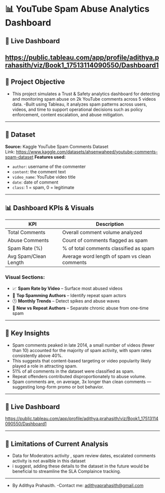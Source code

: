 # 📊 YouTube Spam Abuse Analytics Dashboard

## 🔗 Live Dashboard 
https://public.tableau.com/app/profile/adithya.prahasith/viz/Book1_17513114090550/Dashboard1
---
## 🚀 Project Objective

- This project simulates a Trust & Safety analytics dashboard for detecting and monitoring spam abuse on 2k YouTube comments across 5 videos data. 
-Built using Tableau, it analyzes spam patterns across users, videos, and time to support operational decisions such as policy enforcement, content escalation, and abuse mitigation.
---
## 📁 Dataset

**Source:** Kaggle YouTube Spam Comments Dataset  
Link: https://www.kaggle.com/datasets/ahsenwaheed/youtube-comments-spam-dataset
**Features used:**
- `author`: username of the commenter  
- `content`: the comment text  
- `video_name`: YouTube video title  
- `date`: date of comment  
- `class`: 1 = spam, 0 = legitimate  

---

## 📊 Dashboard KPIs & Visuals

| KPI | Description |
|-----|-------------|
| Total Comments | Overall comment volume analyzed |
| Abuse Comments | Count of comments flagged as spam |
| Spam Rate (%) | % of total comments classified as spam |
| Avg Spam/Clean Length | Average word length of spam vs clean comments |

### Visual Sections:
- 📈 **Spam Rate by Video** – Surface most abused videos
- 👥 **Top Spamming Authors** – Identify repeat spam actors
- 🕒 **Monthly Trends** – Detect spikes and abuse waves
- 🔁 **New vs Repeat Authors** – Separate chronic abuse from one-time spam


---

## 🧠 Key Insights 

- Spam comments peaked in late 2014, a small number of videos (fewer than 10) accounted for the majority of spam activity, with spam rates consistently above 40%.
- This suggests that content-based targeting or video popularity likely played a role in attracting spam.
- 51% of all comments in the dataset were classified as spam.
- Repeat offenders contributed disproportionately to abuse volume.
- Spam comments are, on average, 3x longer than clean comments — suggesting long-form promo or bot behavior.

---

## 🔗 Live Dashboard 
https://public.tableau.com/app/profile/adithya.prahasith/viz/Book1_17513114090550/Dashboard1


---

## 📌 Limitations of Current Analysis
- Data for Moderators activity , spam review dates, escalated comments activity is not availble in this dataset
- i suggest, adding these details to the dataset in the future would be beneficial to streamline the SLA Complaince tracking.

---
- By Adithya Prahasith. 
-Contact me: adithyaprahasith@gmail.com  
